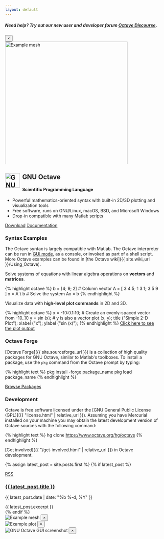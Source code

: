 ```yaml
---
layout: default
---
```


<div class="primary callout" data-closable>
  <h5>
    Need help? Try out our new user and developer forum
    <a href="https://octave.discourse.group/">Octave Discourse</a>.
  </h5>
  <button class="close-button" aria-label="Dismiss alert" type="button" data-close>
    <span aria-hidden="true">&times;</span>
  </button>
</div>

<div class="grid-x grid-margin-x">
  <div class="cell medium-6">
    <a href="#"  data-open="meshModal">
      <img src="{{ "/img/example-mesh.svg" | relative_url }}"
            style="height: 400px; width: auto;" alt="Example mesh">
    </a>
  </div>
  <div class="cell auto">
    <h2 class="landing-page-logo">
      <img src="{{ "/img/octave-logo.svg" | relative_url }}"
            style="float: left; height: 48px; width: auto; padding-right: 0.5rem"
            alt="GNU Octave logo">
      GNU Octave
    </h2>
    <h4>Scientific Programming Language</h4>
    <ul>
      <li>Powerful mathematics-oriented syntax with built-in 2D/3D plotting and visualization tools</li>
      <li>Free software, runs on GNU/Linux, macOS, BSD, and Microsoft Windows</li>
      <li>Drop-in compatible with many Matlab scripts</li>
    </ul>
    <div class="button-group stacked">
      <a href="{{ "download.html" | relative_url }}" class="button">Download</a>
      <a href="{{ site.docs_url }}" class="button">Documentation</a>
    </div>
  </div>
</div>

### Syntax Examples

The Octave syntax is largely compatible with Matlab.
The Octave interpreter can be run in
<a href="#" data-open="guiModal">GUI mode</a>, as a console,
or invoked as part of a shell script.
More Octave examples can be found in
[the Octave wiki]({{ site.wiki_url }}/Using_Octave).

<div class="grid-x grid-margin-x">
  <div class="cell medium-4" >
    <p>
      Solve systems of equations with linear algebra operations on
      <strong>vectors</strong> and <strong>matrices</strong>.
    </p>
  </div>
  <div class="cell auto">
{% highlight octave %}
b = [4; 9; 2] # Column vector
A = [ 3 4 5;
      1 3 1;
      3 5 9 ]
x = A \ b     # Solve the system Ax = b
{% endhighlight %}
  </div>
</div>

<div class="grid-x grid-margin-x">
  <div class="cell medium-4">
    <p>
      Visualize data with <strong>high-level plot commands</strong>
      in 2D and 3D.
    </p>
  </div>
  <div class="cell auto">
{% highlight octave %}
x = -10:0.1:10; # Create an evenly-spaced vector from -10..10
y = sin (x);    # y is also a vector
plot (x, y);
title ("Simple 2-D Plot");
xlabel ("x");
ylabel ("sin (x)");
{% endhighlight %}
    <a href="#" class="button small-only-expanded" data-open="plotModal">Click here to see the plot output</a>
  </div>
</div>


### Octave Forge

[Octave Forge]({{ site.sourceforge_url }}) is a collection of high quality
packages for GNU Octave, similar to Matlab's toolboxes.
To install a package, use the `pkg` command from the Octave prompt by typing:

{% highlight text %}
pkg install -forge package_name
pkg load package_name
{% endhighlight %}

<a href="{{ site.sourceforge_url }}/packages.php" class="button small-only-expanded">Browse Packages</a>


### Development

Octave is free software licensed under the
[GNU General Public License (GPL)]({{ "license.html" | relative_url }}).
Assuming you have Mercurial installed on your machine you may obtain the latest
development version of Octave sources with the following command:

{% highlight text %}
hg clone https://www.octave.org/hg/octave
{% endhighlight %}

[Get involved]({{ "/get-involved.html" | relative_url }}) in Octave development.


{% assign latest_post = site.posts.first %}
{% if latest_post %}
  <div class="primary callout">
      <a class="float-right button tiny warning" href="{{ "/feed.xml" | relative_url }}">
        RSS
      </a>
    <h3 class="entry-title">
      <a href="{{ latest_post.url | relative_url }}">{{ latest_post.title }}</a>
    </h3>
    <p class="post-meta">{{ latest_post.date | date: "%b %-d, %Y" }}</p>
    <div class="entry-content">{{ latest_post.excerpt }}</div>
  </div>
{% endif %}

<div class="large reveal" id="meshModal" data-reveal>
  <img src="{{ "/img/example-mesh.svg" | relative_url }}" alt="Example mesh">
  <button class="close-button" data-close aria-label="Close modal" type="button">
    <span aria-hidden="true">&times;</span>
  </button>
</div>

<div class="large reveal" id="plotModal" data-reveal>
  <img src="{{ "/img/example-plot.svg" | relative_url }}" alt="Example plot">
  <button class="close-button" data-close aria-label="Close modal" type="button">
    <span aria-hidden="true">&times;</span>
  </button>
</div>

<div class="large reveal" id="guiModal" data-reveal>
  <img src="{{ "/img/GNU_Octave_4-4-0_screenshot_1600x900.png" | relative_url }}" alt="GNU Octave GUI screenshot">
  <button class="close-button" data-close aria-label="Close modal" type="button">
    <span aria-hidden="true">&times;</span>
  </button>
</div>
